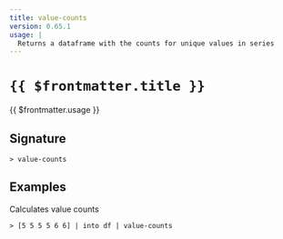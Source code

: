```yaml
---
title: value-counts
version: 0.65.1
usage: |
  Returns a dataframe with the counts for unique values in series
---
```


# <code>{{ $frontmatter.title }}</code>

<div style='white-space: pre-wrap;'>{{ $frontmatter.usage }}</div>

## Signature

```> value-counts ```

## Examples

Calculates value counts
```shell
> [5 5 5 5 6 6] | into df | value-counts
```

